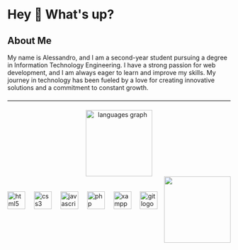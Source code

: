 <h1 align="left">Hey 👋 What's up?</h1>

<h2 align="left">About Me</h2>
<p align="left">
  My name is Alessandro, and I am a second-year student pursuing a degree in Information Technology Engineering. 
  I have a strong passion for web development, and I am always eager to learn and improve my skills. 
  My journey in technology has been fueled by a love for creating innovative solutions and a commitment to constant growth.
</p>
<hr style="border: none; border-top: 1px solid #ccc; margin: 20px 0;">
<div align="center">
  <img src="https://github-readme-stats.vercel.app/api/top-langs?username=DufoX18&locale=en&hide_title=false&layout=compact&card_width=320&langs_count=5&theme=dracula&hide_border=false" height="150" alt="languages graph"  />
</div>

<img align="right" height="150" src="https://i.imgflip.com/65efzo.gif"  />
<br>
<br>
<div align="left">
  <img src="https://cdn.jsdelivr.net/gh/devicons/devicon/icons/html5/html5-original.svg" height="40" alt="html5 logo"  />
  <img width="12" />
  <img src="https://cdn.jsdelivr.net/gh/devicons/devicon/icons/css3/css3-original.svg" height="40" alt="css3 logo"  />
  <img width="12" />
  <img src="https://cdn.jsdelivr.net/gh/devicons/devicon/icons/javascript/javascript-original.svg" height="40" alt="javascript logo"  />
  <img width="12" />
  <img src="https://cdn.jsdelivr.net/gh/devicons/devicon/icons/php/php-original.svg" height="40" alt="php logo"  />
  <img width="12" />
  <img src="https://cdn.freebiesupply.com/logos/large/2x/xampp-logo-png-transparent.png" height="40" alt="xampp logo" />
  <img width="12" />
  <img src="https://cdn.jsdelivr.net/gh/devicons/devicon/icons/git/git-original.svg" height="40" alt="git logo" />
  <img width="12" />
  <img src="https://cdn.jsdelivr.net/gh/devicons/devicon/icons/bootstrap/bootst

